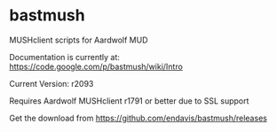 bastmush
========

MUSHclient scripts for Aardwolf MUD

Documentation is currently at: https://code.google.com/p/bastmush/wiki/Intro

Current Version: r2093

Requires Aardwolf MUSHclient r1791 or better due to SSL support

Get the download from https://github.com/endavis/bastmush/releases

